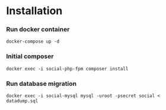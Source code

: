 # Installation

### Run docker container
`docker-compose up -d`

### Initial composer
`docker exec -i social-php-fpm composer install`

### Run database migration
`docker exec -i social-mysql mysql -uroot -psecret social < datadump.sql`